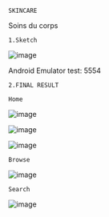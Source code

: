 
```SKINCARE```


Soins du corps 

```1.Sketch```

![image](skincare.jpg)

Android Emulator test: 5554


```2.FINAL RESULT```


```Home```

![image](maison.png)


![image](savon.png)


![image](creme.png)



```Browse```


![image](video.png)



```Search```

![image](search.png)





